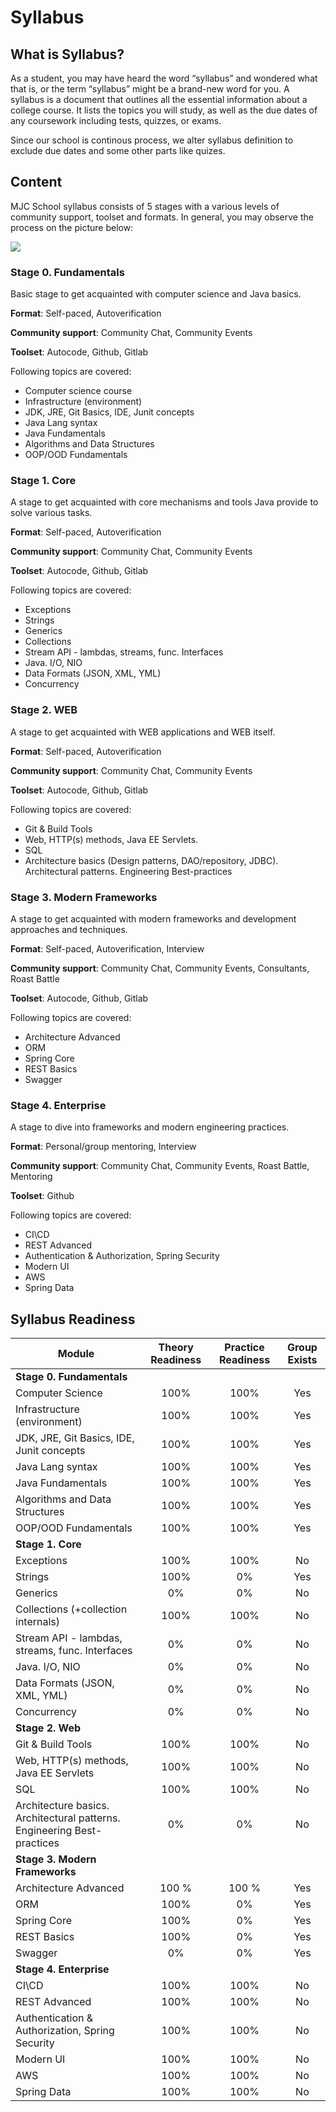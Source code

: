 # Syllabus

## What is Syllabus?
As a student, you may have heard the word “syllabus” and wondered what that is, or the term “syllabus” might be a brand-new word for you. A syllabus is a document that outlines all the essential information about a college course. It lists the topics you will study, as well as the due dates of any coursework including tests, quizzes, or exams. 

Since our school is continous process, we alter syllabus definition to exclude due dates and some other parts like quizes.

## Content
MJC School syllabus consists of 5 stages with a various levels of community support, toolset and formats. In general, you may observe the process on the picture below:

![](./assets/img/syllabus_general.png)

### Stage 0. Fundamentals
Basic stage to get acquainted with computer science and Java basics.

**Format**: Self-paced, Autoverification

**Community support**: Community Chat, Community Events

**Toolset**: Autocode, Github, Gitlab

Following topics are covered: 
* Computer science course 
* Infrastructure (environment) 
* JDK, JRE, Git Basics, IDE, Junit concepts 
* Java Lang syntax 
* Java Fundamentals 
* Algorithms and Data Structures 
* OOP/OOD Fundamentals 

### Stage 1. Core
A stage to get acquainted with core mechanisms and tools Java provide to solve various tasks.

**Format**: Self-paced, Autoverification

**Community support**: Community Chat, Community Events

**Toolset**: Autocode, Github, Gitlab

Following topics are covered: 
* Exceptions 
* Strings 
* Generics 
* Collections
* Stream API - lambdas, streams, func. Interfaces 
* Java. I/O, NIO 
* Data Formats (JSON, XML, YML) 
* Concurrency 

### Stage 2. WEB
A stage to get acquainted with WEB applications and WEB itself.

**Format**: Self-paced, Autoverification

**Community support**: Community Chat, Community Events

**Toolset**: Autocode, Github, Gitlab

Following topics are covered: 
* Git & Build Tools 
* Web, HTTP(s) methods, Java EE Servlets. 
* SQL 
* Architecture basics (Design patterns, DAO/repository, JDBC). Architectural patterns. Engineering Best-practices 

### Stage 3. Modern Frameworks
A stage to get acquainted with modern frameworks and development approaches and techniques.

**Format**: Self-paced, Autoverification, Interview

**Community support**: Community Chat, Community Events, Consultants, Roast Battle

**Toolset**: Autocode, Github, Gitlab

Following topics are covered: 
* Architecture Advanced
* ORM
* Spring Core 
* REST Basics
* Swagger 

### Stage 4. Enterprise
A stage to dive into frameworks and modern engineering practices.

**Format**: Personal/group mentoring, Interview

**Community support**: Community Chat, Community Events, Roast Battle, Mentoring

**Toolset**: Github

Following topics are covered: 
* CI\CD 
* REST Advanced
* Authentication & Authorization, Spring Security 
* Modern UI 
* AWS 
* Spring Data 

## Syllabus Readiness

| Module | Theory Readiness | Practice Readiness | Group Exists |
|--------|:----------------:|:------------------:|:------------:|
| **Stage 0. Fundamentals** ||||
| Computer Science |       100%       |        100%        | Yes |
| Infrastructure (environment) |       100%       |        100%        | Yes |
| JDK, JRE, Git Basics, IDE, Junit concepts |       100%       |        100%        | Yes |
| Java Lang syntax |       100%       |        100%        | Yes |
| Java Fundamentals |       100%       |        100%        | Yes |
| Algorithms and Data Structures |       100%       |        100%        | Yes |
| OOP/OOD Fundamentals |       100%       |        100%        | Yes |
| **Stage 1. Core** ||||
| Exceptions |       100%       |        100%        | No |
| Strings |       100%       |         0%         | Yes |
| Generics |        0%        |         0%         | No |
| Collections (+collection internals) |       100%       |        100%        | No |
| Stream API - lambdas, streams, func. Interfaces |        0%        |         0%         | No |
| Java. I/O, NIO |        0%        |         0%         | No |
| Data Formats (JSON, XML, YML) |        0%        |         0%         | No |
| Concurrency |        0%        |         0%         | No |
| **Stage 2. Web** ||||
| Git & Build Tools |       100%       |        100%        | No |
| Web, HTTP(s) methods, Java EE Servlets |       100%       |        100%        | No |
| SQL |       100%       |        100%        | No |
| Architecture basics. Architectural patterns. Engineering Best-practices |        0%        |         0%         | No |
| **Stage 3. Modern Frameworks** ||||
| Architecture Advanced |      100 %       |       100 %        | Yes |
| ORM |       100%       |         0%         | Yes |
| Spring Core |       100%       |         0%         | Yes |
| REST Basics |       100%       |         0%         | Yes |
| Swagger |        0%        |         0%         | Yes |
| **Stage 4. Enterprise** ||||
| CI\CD |       100%       |        100%        | No |
| REST Advanced |       100%       |        100%        | No |
| Authentication & Authorization, Spring Security |       100%       |        100%        | No |
| Modern UI |       100%       |        100%        | No |
| AWS |       100%       |        100%        | No |
| Spring Data |       100%       |        100%        | No |